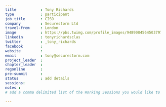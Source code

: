 ```yaml
---
title           : Tony Richards
type            : participant
job_title       : CISO
company         : Securestorm Ltd
travel-from     : London
image           : https://pbs.twimg.com/profile_images/948908456450379777/1KF4KsBw_400x400.jpg
linkedin        : tonyrichardsclas
twitter         : _tony_richards
facebook        :
website         :
email           : tony@securestorm.com
project_leader  :
chapter_leader  :
regonline       :
pre-summit      :
status          : add details
sessions:
notes :
# add a comma delimited list of the Working Sessions you would like to attend in the meta above (use the session's title) e.g. sessions: Security Playbooks Diagrams, Hackathon Daily Sessions

---
```


<!-- put more details about participant here -->
